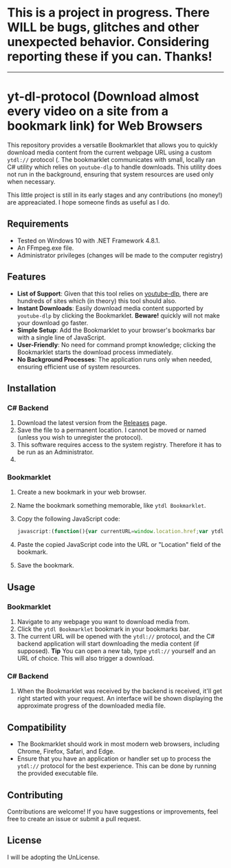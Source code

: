 # This is a project in progress. There WILL be bugs, glitches and other unexpected behavior. Considering reporting these if you can. Thanks!

<hr>

# yt-dl-protocol (Download almost every video on a site from a bookmark link) for Web Browsers

This repository provides a versatile Bookmarklet that allows you to quickly download media content from the current webpage URL using a custom `ytdl://` protocol (. The bookmarklet communicates with small, locally ran C# utility which relies on `youtube-dlp` to handle downloads. This utility does not run in the background, ensuring that system resources are used only when necessary.

This little project is still in its early stages and any contributions (no money!) are appreaciated. I hope someone finds as useful as I do.

## Requirements
- Tested on Windows 10 with .NET Framework 4.8.1.
- An FFmpeg.exe file.
- Administrator privileges (changes will be made to the computer registry)

## Features
- **List of Support**: Given that this tool relies on [youtube-dlp](youtube-dlp), there are hundreds of sites which (in theory) this tool should also.
- **Instant Downloads**: Easily download media content supported by `youtube-dlp` by clicking the Bookmarklet. **Beware!** quickly will not make your download go faster.
- **Simple Setup**: Add the Bookmarklet to your browser's bookmarks bar with a single line of JavaScript.
- **User-Friendly**: No need for command prompt knowledge; clicking the Bookmarklet starts the download process immediately.
- **No Background Processes**: The application runs only when needed, ensuring efficient use of system resources.

## Installation

### C# Backend

1. Download the latest version from the [Releases](Releases) page.
2. Save the file to a permanent location. I cannot be moved or named (unless you wish to unregister the protocol).
3. This software requires access to the system registry. Therefore it has to be run as an Administrator.
4. 
### Bookmarklet

1. Create a new bookmark in your web browser.
2. Name the bookmark something memorable, like `ytdl Bookmarklet`.
3. Copy the following JavaScript code:

    ```javascript
    javascript:(function(){var currentURL=window.location.href;var ytdlURL='ytdl://'+currentURL;window.open(ytdlURL,'_self');})();
    ```

4. Paste the copied JavaScript code into the URL or "Location" field of the bookmark.
5. Save the bookmark.

## Usage

### Bookmarklet

1. Navigate to any webpage you want to download media from.
2. Click the `ytdl Bookmarklet` bookmark in your bookmarks bar.
3. The current URL will be opened with the `ytdl://` protocol, and the C# backend application will start downloading the media content (if supposed).
**Tip** You can open a new tab, type `ytdl://` yourself and an URL of choice. This will also trigger a download.

### C# Backend
1. When the Bookmarklet was received by the backend is received, it'll get right started with your request. An interface will be shown displaying the approximate progress of the downloaded media file.

## Compatibility

- The Bookmarklet should work in most modern web browsers, including Chrome, Firefox, Safari, and Edge.
- Ensure that you have an application or handler set up to process the `ytdl://` protocol for the best experience. This can be done by running the provided executable file.

## Contributing

Contributions are welcome! If you have suggestions or improvements, feel free to create an issue or submit a pull request.

## License

I will be adopting the UnLicense.
